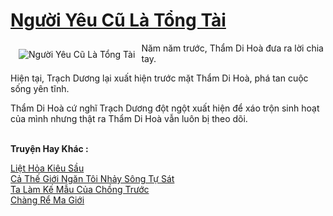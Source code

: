 <a href="https://utruyen.com/nguoi-yeu-cu-la-tong-tai/22199/" title="Người Yêu Cũ Là Tổng Tài"><h1>Người Yêu Cũ Là Tổng Tài</h1></a><div style="display:table"><img align="right" style="float: left; padding: 10px;" src="https://utruyen.com/images/story/200x260/nguoi-yeu-cu-la-tong-tai.jpg" alt="Người Yêu Cũ Là Tổng Tài">Năm năm trước, Thẩm Di Hoà đưa ra lời chia tay.<p></p>Hiện tại, Trạch Dương lại xuất hiện trước mặt Thẩm Di Hoà, phá tan cuộc sống yên tĩnh.<p></p>Thẩm Di Hoà cứ nghĩ Trạch Dương đột ngột xuất hiện để xáo trộn sinh hoạt của mình nhưng thật ra Thẩm Di Hoà vẫn luôn bị theo dõi.</div><p><br><b>Truyện Hay Khác :</b></p><a href="https://utruyen.com/liet-hoa-kieu-sau/24907/" alt="Liệt Hỏa Kiêu Sầu">Liệt Hỏa Kiêu Sầu</a><br/><a href="https://www.flickr.com/photos/183745219@N08/49716916311/" alt="Cả Thế Giới Ngăn Tôi Nhảy Sông Tự Sát">Cả Thế Giới Ngăn Tôi Nhảy Sông Tự Sát</a><br/><a href="https://truyenngontinhay.wordpress.com/2019/10/03/ta-lam-ke-mau-cua-chong-truoc/" alt="Ta Làm Kế Mẫu Của Chồng Trước">Ta Làm Kế Mẫu Của Chồng Trước</a><br/><a href="https://github.com/quanluxury/truyenhot/tree/master/truyenhay/554/" alt="Chàng Rể Ma Giới">Chàng Rể Ma Giới</a><br/>